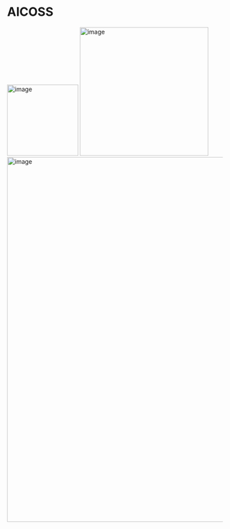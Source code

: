 # AICOSS

<img width="166" alt="image" src="https://user-images.githubusercontent.com/94037184/212528481-207bd1e0-9842-407f-9c43-e5e51ab4e2c2.png">
<img width="300" alt="image" src="https://user-images.githubusercontent.com/94037184/212528451-2ab5351e-e53f-4c6e-9da5-8deb5660d1b1.png">


<img width="852" alt="image" src="https://user-images.githubusercontent.com/94037184/212528521-4504ec6d-1dcd-4d9f-8d1a-7e1ce0a55f19.png">
